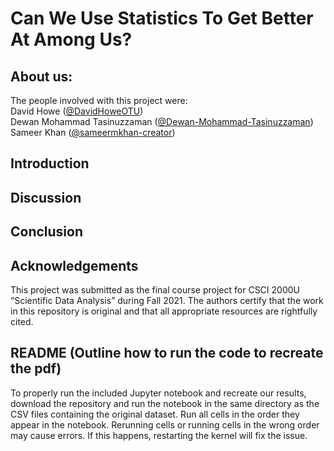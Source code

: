 # Can We Use Statistics To Get Better At Among Us?

## About us:
The people involved with this project were: \
David Howe ([@DavidHoweOTU](https://github.com/DavidHoweOTU)) \
Dewan Mohammad Tasinuzzaman ([@Dewan-Mohammad-Tasinuzzaman](https://github.com/Dewan-Mohammad-Tasinuzzaman)) \
Sameer Khan ([@sameermkhan-creator](https://github.com/sameermkhan-creator))

## Introduction


## Discussion

## Conclusion

## Acknowledgements
This project was submitted as the final course project for CSCI 2000U “Scientific 
Data Analysis” during Fall 2021. The authors certify that the work in this 
repository is original and that all appropriate resources are rightfully cited.

## README (Outline how to run the code to recreate the pdf)
To properly run the included Jupyter notebook and recreate our results, download the repository and run 
the notebook in the same directory as the CSV files containing the original dataset. Run all cells 
in the order they appear in the notebook. Rerunning cells or running cells in the wrong order
may cause errors. If this happens, restarting the kernel will fix the issue.
